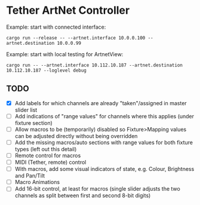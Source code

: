# Tether ArtNet Controller

Example: start with connected interface:
```
cargo run --release -- --artnet.interface 10.0.0.100 --artnet.destination 10.0.0.99
```

Example: start with local testing for ArtnetView:
```
cargo run -- --artnet.interface 10.112.10.187 --artnet.destination 10.112.10.187 --loglevel debug
```

## TODO
- [x] Add labels for which channels are already "taken"/assigned in master slider list
- [ ] Add indications of "range values" for channels where this applies (under fixture section)
- [ ] Allow macros to be (temporarily) disabled so Fixture>Mapping values can be adjusted directly without being overridden
- [ ] Add the missing macros/auto sections with range values for both fixture types (left out this detail)
- [ ] Remote control for macros
- [ ] MIDI (Tether, remote) control
- [ ] With macros, add some visual indicators of state, e.g. Colour, Brightness and Pan/Tilt 
- [ ] Macro Animations
- [ ] Add 16-bit control, at least for macros (single slider adjusts the two channels as split between first and second 8-bit digits)
